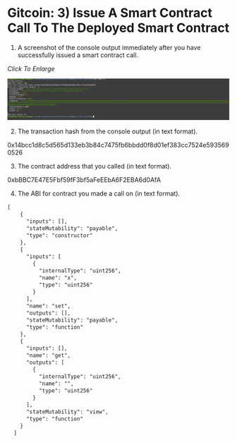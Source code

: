 # Gitcoin: 3) Issue A Smart Contract Call To The Deployed Smart Contract

1. A screenshot of the console output immediately after you have successfully issued a smart contract call.

_Click To Enlarge_

<img src='https://github.com/encoderafat/nervos/blob/main/project3/callcontract.png' width='800' />

2. The transaction hash from the console output (in text format).

0x14bcc1d8c5d565d133eb3b84c7475fb6bbdd0f8d01ef383cc7524e5935690526

3. The contract address that you called (in text format).

0xbBBC7E47E5Fbf59fF3bf5aFeEEbA6F2EBA6d0AfA

4. The ABI for contract you made a call on (in text format).

```
[
    {
      "inputs": [],
      "stateMutability": "payable",
      "type": "constructor"
    },
    {
      "inputs": [
        {
          "internalType": "uint256",
          "name": "x",
          "type": "uint256"
        }
      ],
      "name": "set",
      "outputs": [],
      "stateMutability": "payable",
      "type": "function"
    },
    {
      "inputs": [],
      "name": "get",
      "outputs": [
        {
          "internalType": "uint256",
          "name": "",
          "type": "uint256"
        }
      ],
      "stateMutability": "view",
      "type": "function"
    }
  ]
  ```
